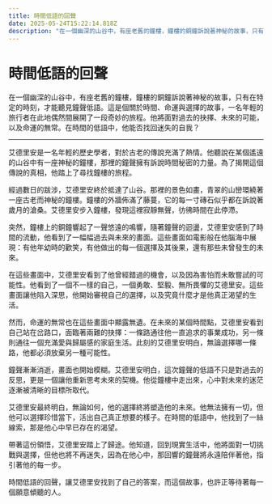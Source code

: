 ```yaml
---
title: 時間低語的回聲
date: 2025-05-24T15:22:14.818Z
description: "在一個幽深的山谷中，有座老舊的鐘樓，鐘樓的銅鐘訴說著神秘的故事，只有在特定的時刻，才能聽見鐘聲低語。這是個關於時間、命運與選擇的故事，一名年輕的旅行者在此地偶然間展開了一段奇妙的旅程。他將面對過去的抉擇、未來的可能，以及命運的無常。在時間的低語中，他能否找回迷失的自我？"
---
```


# 時間低語的回聲

在一個幽深的山谷中，有座老舊的鐘樓，鐘樓的銅鐘訴說著神秘的故事，只有在特定的時刻，才能聽見鐘聲低語。這是個關於時間、命運與選擇的故事，一名年輕的旅行者在此地偶然間展開了一段奇妙的旅程。他將面對過去的抉擇、未來的可能，以及命運的無常。在時間的低語中，他能否找回迷失的自我？

---

艾德里安是一名年輕的歷史學者，對於古老的傳說充滿了熱情。他聽說在某個遙遠的山谷中有一座神秘的鐘樓，那裡的鐘聲擁有訴說時間秘密的力量。為了揭開這個傳說的真相，他踏上了尋找鐘樓的旅程。

經過數日的跋涉，艾德里安終於抵達了山谷。那裡的景色如畫，青翠的山巒環繞著一座古老而神秘的鐘樓。鐘樓的外牆佈滿了藤蔓，它的每一寸磚石似乎都在訴說著歲月的滄桑。艾德里安步入鐘樓，發現這裡寂靜無聲，彷彿時間在此停滯。

突然，鐘樓上的銅鐘響起了一聲悠遠的鳴響，隨著鐘聲的迴盪，艾德里安感到了時間的流動，他看到了一幅幅過去與未來的畫面。這些畫面如電影般在他腦海中展現：有他年幼時的歡笑，有他做出的每一個選擇及其後果，還有那些未曾發生的未來。

在這些畫面中，艾德里安看到了他曾經錯過的機會，以及因為害怕而未敢嘗試的可能性。他看到了一個不一樣的自己，一個勇敢、堅毅、無所畏懼的艾德里安。這些畫面讓他陷入深思，他開始審視自己的選擇，以及究竟什麼才是他真正渴望的生活。

然而，命運的無常也在這些畫面中顯露無遺。在未來的某個時間點，艾德里安看到自己站在岔路口，面臨著兩難的抉擇：一條路通往他一直追求的事業成功，另一條則通往一個充滿愛與歸屬感的家庭生活。此刻的艾德里安明白，無論選擇哪一條路，他都必須放棄另一種可能性。

鐘聲漸漸消逝，畫面也開始模糊。艾德里安明白，這次鐘聲的低語不只是對過去的反思，更是一個讓他重新思考未來的契機。他從鐘樓中走出來，心中對未來的迷茫逐漸被清晰的目標所取代。

艾德里安最終明白，無論如何，他的選擇終將塑造他的未來。他無法擁有一切，但他可以選擇珍惜當下，活出自己真正想要的樣子。在時間的低語中，他找到了一絲線索，那是他心中早已存在的渴望。

帶著這份領悟，艾德里安踏上了歸途。他知道，回到現實生活中，他將面對一切挑戰與選擇，但他也將不再迷失，因為在他心中，那回響的鐘聲將永遠陪伴著他，指引著他的每一步。

時間低語的回聲，讓艾德里安找到了自己的答案，而這個故事，也許正等待著每一個願意傾聽的人。